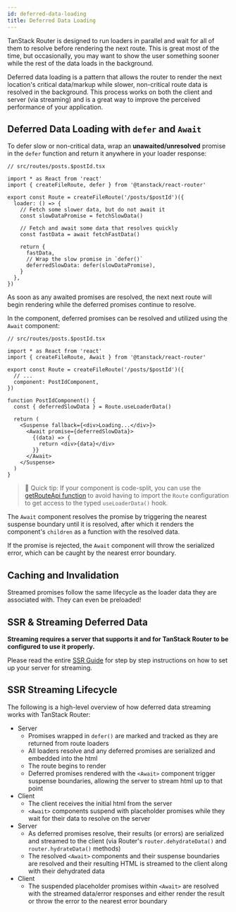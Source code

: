 ```yaml
---
id: deferred-data-loading
title: Deferred Data Loading
---
```


TanStack Router is designed to run loaders in parallel and wait for all of them to resolve before rendering the next route. This is great most of the time, but occasionally, you may want to show the user something sooner while the rest of the data loads in the background.

Deferred data loading is a pattern that allows the router to render the next location's critical data/markup while slower, non-critical route data is resolved in the background. This process works on both the client and server (via streaming) and is a great way to improve the perceived performance of your application.

## Deferred Data Loading with `defer` and `Await`

To defer slow or non-critical data, wrap an **unawaited/unresolved** promise in the `defer` function and return it anywhere in your loader response:

```tsx
// src/routes/posts.$postId.tsx

import * as React from 'react'
import { createFileRoute, defer } from '@tanstack/react-router'

export const Route = createFileRoute('/posts/$postId')({
  loader: () => {
    // Fetch some slower data, but do not await it
    const slowDataPromise = fetchSlowData()

    // Fetch and await some data that resolves quickly
    const fastData = await fetchFastData()

    return {
      fastData,
      // Wrap the slow promise in `defer()`
      deferredSlowData: defer(slowDataPromise),
    }
  },
})
```

As soon as any awaited promises are resolved, the next next route will begin rendering while the deferred promises continue to resolve.

In the component, deferred promises can be resolved and utilized using the `Await` component:

```tsx
// src/routes/posts.$postId.tsx

import * as React from 'react'
import { createFileRoute, Await } from '@tanstack/react-router'

export const Route = createFileRoute('/posts/$postId')({
  // ...
  component: PostIdComponent,
})

function PostIdComponent() {
  const { deferredSlowData } = Route.useLoaderData()

  return (
    <Suspense fallback={<div>Loading...</div>}>
      <Await promise={deferredSlowData}>
        {(data) => {
          return <div>{data}</div>
        }}
      </Await>
    </Suspense>
  )
}
```

> 🧠 Quick tip: If your component is code-split, you can use the [getRouteApi function](./guide/code-splitting#manually-accessing-route-apis-in-other-files-with-the-routeapi-class) to avoid having to import the `Route` configuration to get access to the typed `useLoaderData()` hook.

The `Await` component resolves the promise by triggering the nearest suspense boundary until it is resolved, after which it renders the component's `children` as a function with the resolved data.

If the promise is rejected, the `Await` component will throw the serialized error, which can be caught by the nearest error boundary.

## Caching and Invalidation

Streamed promises follow the same lifecycle as the loader data they are associated with. They can even be preloaded!

## SSR & Streaming Deferred Data

**Streaming requires a server that supports it and for TanStack Router to be configured to use it properly.**

Please read the entire [SSR Guide](/docs/guide/server-streaming) for step by step instructions on how to set up your server for streaming.

## SSR Streaming Lifecycle

The following is a high-level overview of how deferred data streaming works with TanStack Router:

- Server
  - Promises wrapped in `defer()` are marked and tracked as they are returned from route loaders
  - All loaders resolve and any deferred promises are serialized and embedded into the html
  - The route begins to render
  - Deferred promises rendered with the `<Await>` component trigger suspense boundaries, allowing the server to stream html up to that point
- Client
  - The client receives the initial html from the server
  - `<Await>` components suspend with placeholder promises while they wait for their data to resolve on the server
- Server
  - As deferred promises resolve, their results (or errors) are serialized and streamed to the client (via Router's `router.dehydrateData()` and `router.hydrateData()` methods)
  - The resolved `<Await>` components and their suspense boundaries are resolved and their resulting HTML is streamed to the client along with their dehydrated data
- Client
  - The suspended placeholder promises within `<Await>` are resolved with the streamed data/error responses and either render the result or throw the error to the nearest error boundary
